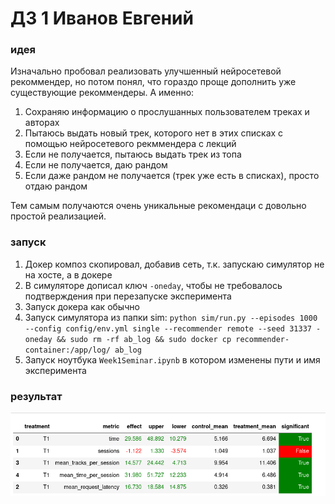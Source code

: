 # ДЗ 1 Иванов Евгений

### идея
Изначально пробовал реализовать улучшенный нейросетевой рекоммендер, но потом понял, что 
гораздо проще дополнить уже существующие рекоммендеры. А именно:

1. Сохраняю информацию о прослушанных пользователем треках и авторах
2. Пытаюсь выдать новый трек, которого нет в этих списках с помощью нейросетевого рекммендера с лекций
3. Если не получается, пытаюсь выдать трек из топа
4. Если не получается, даю рандом
5. Если даже рандом не получается (трек уже есть в списках), просто отдаю рандом

Тем самым получаются очень уникальные рекомендаци с довольно простой реализацией.

### запуск

1. Докер композ скопировал, добавив сеть, т.к. запускаю симулятор не на хосте, а в докере
2. В симуляторе дописал ключ `-oneday`, чтобы не требовалось подтверждения при перезапуске эксперимента
3. Запуск докера как обычно
4. Запуск симулятора из папки sim: `python sim/run.py --episodes 1000 --config config/env.yml single --recommender remote --seed 31337 -oneday && sudo rm -rf ab_log && sudo docker cp recommender-container:/app/log/ ab_log`
5. Запуск ноутбука `Week1Seminar.ipynb` в котором изменены пути и имя эксперимента

### результат


![результат](https://github.com/tupiznak/recsys-itmo-spring-2023/blob/hw1_evgeny_ivanov/results.png)




